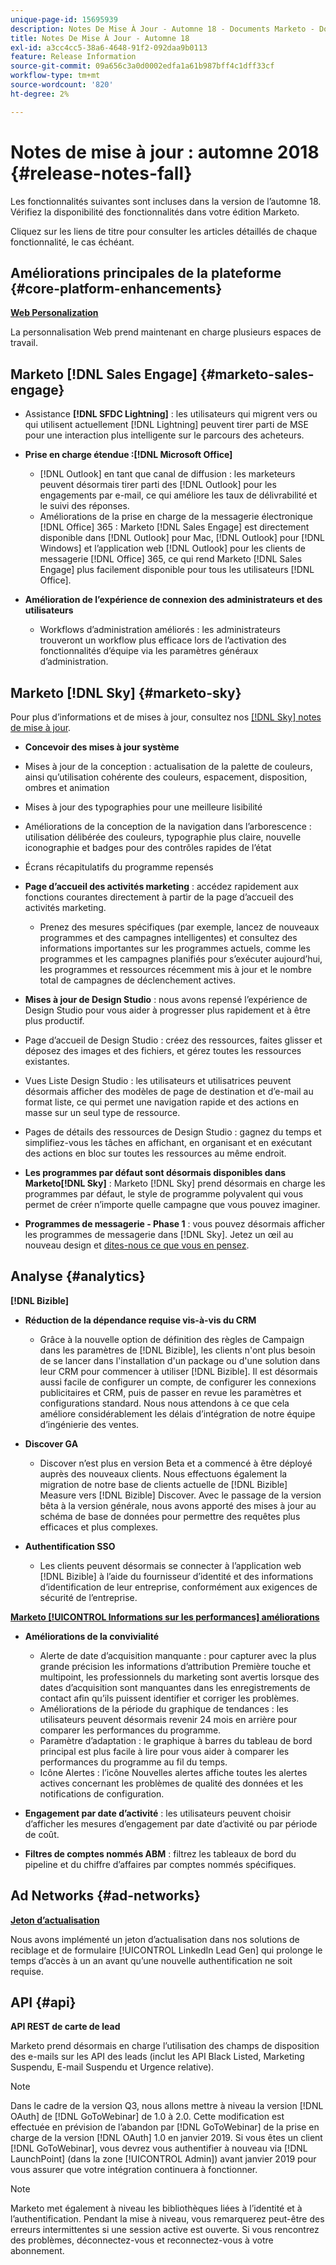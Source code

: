 ```yaml
---
unique-page-id: 15695939
description: Notes De Mise À Jour - Automne 18 - Documents Marketo - Documentation Du Produit
title: Notes De Mise À Jour - Automne 18
exl-id: a3cc4cc5-38a6-4648-91f2-092daa9b0113
feature: Release Information
source-git-commit: 09a656c3a0d0002edfa1a61b987bff4c1dff33cf
workflow-type: tm+mt
source-wordcount: '820'
ht-degree: 2%

---
```


# Notes de mise à jour : automne 2018 {#release-notes-fall}

Les fonctionnalités suivantes sont incluses dans la version de l’automne 18. Vérifiez la disponibilité des fonctionnalités dans votre édition Marketo.

Cliquez sur les liens de titre pour consulter les articles détaillés de chaque fonctionnalité, le cas échéant.

## Améliorations principales de la plateforme {#core-platform-enhancements}

**[Web Personalization](/help/marketo/product-docs/web-personalization/getting-started/workspaces-in-web-personalization.md)**

La personnalisation Web prend maintenant en charge plusieurs espaces de travail.

## Marketo [!DNL Sales Engage] {#marketo-sales-engage}

* Assistance **[!DNL SFDC Lightning]** : les utilisateurs qui migrent vers ou qui utilisent actuellement [!DNL Lightning] peuvent tirer parti de MSE pour une interaction plus intelligente sur le parcours des acheteurs.

* **Prise en charge étendue :[!DNL Microsoft Office]**

   * [!DNL Outlook] en tant que canal de diffusion : les marketeurs peuvent désormais tirer parti des [!DNL Outlook] pour les engagements par e-mail, ce qui améliore les taux de délivrabilité et le suivi des réponses.
   * Améliorations de la prise en charge de la messagerie électronique [!DNL Office] 365 : Marketo [!DNL Sales Engage] est directement disponible dans [!DNL Outlook] pour Mac, [!DNL Outlook] pour [!DNL Windows] et l’application web [!DNL Outlook] pour les clients de messagerie [!DNL Office] 365, ce qui rend Marketo [!DNL Sales Engage] plus facilement disponible pour tous les utilisateurs [!DNL Office].

* **Amélioration de l’expérience de connexion des administrateurs et des utilisateurs**

   * Workflows d’administration améliorés : les administrateurs trouveront un workflow plus efficace lors de l’activation des fonctionnalités d’équipe via les paramètres généraux d’administration.

## Marketo [!DNL Sky] {#marketo-sky}

Pour plus d’informations et de mises à jour, consultez nos [[!DNL Sky]  notes de mise à jour &#x200B;](https://help.marketo.com).

* **Concevoir des mises à jour système**

* Mises à jour de la conception : actualisation de la palette de couleurs, ainsi qu’utilisation cohérente des couleurs, espacement, disposition, ombres et animation
* Mises à jour des typographies pour une meilleure lisibilité
* Améliorations de la conception de la navigation dans l’arborescence : utilisation délibérée des couleurs, typographie plus claire, nouvelle iconographie et badges pour des contrôles rapides de l’état
* Écrans récapitulatifs du programme repensés

* **Page d’accueil des activités marketing** : accédez rapidement aux fonctions courantes directement à partir de la page d’accueil des activités marketing.

   * Prenez des mesures spécifiques (par exemple, lancez de nouveaux programmes et des campagnes intelligentes) et consultez des informations importantes sur les programmes actuels, comme les programmes et les campagnes planifiés pour s’exécuter aujourd’hui, les programmes et ressources récemment mis à jour et le nombre total de campagnes de déclenchement actives.

* **Mises à jour de Design Studio** : nous avons repensé l’expérience de Design Studio pour vous aider à progresser plus rapidement et à être plus productif.
* Page d’accueil de Design Studio : créez des ressources, faites glisser et déposez des images et des fichiers, et gérez toutes les ressources existantes.
* Vues Liste Design Studio : les utilisateurs et utilisatrices peuvent désormais afficher des modèles de page de destination et d’e-mail au format liste, ce qui permet une navigation rapide et des actions en masse sur un seul type de ressource.
* Pages de détails des ressources de Design Studio : gagnez du temps et simplifiez-vous les tâches en affichant, en organisant et en exécutant des actions en bloc sur toutes les ressources au même endroit.
* **Les programmes par défaut sont désormais disponibles dans Marketo[!DNL Sky]** : Marketo [!DNL Sky] prend désormais en charge les programmes par défaut, le style de programme polyvalent qui vous permet de créer n’importe quelle campagne que vous pouvez imaginer.
* **Programmes de messagerie - Phase 1** : vous pouvez désormais afficher les programmes de messagerie dans [!DNL Sky]. Jetez un œil au nouveau design et [dites-nous ce que vous en pensez](https://go.marketo.com/NextGenUX---USA---Apr-2018-fcp_Landing-Page-Feedback.html).

## Analyse {#analytics}

**[!DNL Bizible]**

* **Réduction de la dépendance requise vis-à-vis du CRM**

   * Grâce à la nouvelle option de définition des règles de Campaign dans les paramètres de [!DNL Bizible], les clients n&#39;ont plus besoin de se lancer dans l&#39;installation d&#39;un package ou d&#39;une solution dans leur CRM pour commencer à utiliser [!DNL Bizible]. Il est désormais aussi facile de configurer un compte, de configurer les connexions publicitaires et CRM, puis de passer en revue les paramètres et configurations standard. Nous nous attendons à ce que cela améliore considérablement les délais d’intégration de notre équipe d’ingénierie des ventes.

* **Discover GA**

   * Discover n’est plus en version Beta et a commencé à être déployé auprès des nouveaux clients. Nous effectuons également la migration de notre base de clients actuelle de [!DNL Bizible] Measure vers [!DNL Bizible] Discover. Avec le passage de la version bêta à la version générale, nous avons apporté des mises à jour au schéma de base de données pour permettre des requêtes plus efficaces et plus complexes.

* **Authentification SSO**

   * Les clients peuvent désormais se connecter à l’application web [!DNL Bizible] à l’aide du fournisseur d’identité et des informations d’identification de leur entreprise, conformément aux exigences de sécurité de l’entreprise.

**[Marketo [!UICONTROL Informations sur les performances] améliorations](/help/marketo/product-docs/reporting/performance-insights/performance-insights-overview.md)**

* **Améliorations de la convivialité**

   * Alerte de date d’acquisition manquante : pour capturer avec la plus grande précision les informations d’attribution Première touche et multipoint, les professionnels du marketing sont avertis lorsque des dates d’acquisition sont manquantes dans les enregistrements de contact afin qu’ils puissent identifier et corriger les problèmes.
   * Améliorations de la période du graphique de tendances : les utilisateurs peuvent désormais revenir 24 mois en arrière pour comparer les performances du programme.
   * Paramètre d’adaptation : le graphique à barres du tableau de bord principal est plus facile à lire pour vous aider à comparer les performances du programme au fil du temps.
   * Icône Alertes : l’icône Nouvelles alertes affiche toutes les alertes actives concernant les problèmes de qualité des données et les notifications de configuration.

* **Engagement par date d’activité** : les utilisateurs peuvent choisir d’afficher les mesures d’engagement par date d’activité ou par période de coût.
* **Filtres de comptes nommés ABM** : filtrez les tableaux de bord du pipeline et du chiffre d’affaires par comptes nommés spécifiques.

## Ad Networks {#ad-networks}

**[Jeton d’actualisation](/help/marketo/product-docs/demand-generation/social/social-functions/set-up-linkedin-lead-gen-forms.md)**

Nous avons implémenté un jeton d’actualisation dans nos solutions de reciblage et de formulaire [!UICONTROL LinkedIn Lead Gen] qui prolonge le temps d’accès à un an avant qu’une nouvelle authentification ne soit requise.

## API {#api}

**API REST de carte de lead**

Marketo prend désormais en charge l’utilisation des champs de disposition des e-mails sur les API des leads (inclut les API Black Listed, Marketing Suspendu, E-mail Suspendu et Urgence relative).

>[!NOTE]
>
>Dans le cadre de la version Q3, nous allons mettre à niveau la version [!DNL OAuth] de [!DNL GoToWebinar] de 1.0 à 2.0. Cette modification est effectuée en prévision de l’abandon par [!DNL GoToWebinar] de la prise en charge de la version [!DNL OAuth] 1.0 en janvier 2019. Si vous êtes un client [!DNL GoToWebinar], vous devrez vous authentifier à nouveau via [!DNL LaunchPoint] (dans la zone [!UICONTROL Admin]) avant janvier 2019 pour vous assurer que votre intégration continuera à fonctionner.

>[!NOTE]
>
>Marketo met également à niveau les bibliothèques liées à l’identité et à l’authentification. Pendant la mise à niveau, vous remarquerez peut-être des erreurs intermittentes si une session active est ouverte. Si vous rencontrez des problèmes, déconnectez-vous et reconnectez-vous à votre abonnement.
